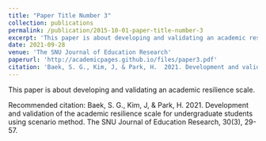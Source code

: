 ```yaml
---
title: "Paper Title Number 3"
collection: publications
permalink: /publication/2015-10-01-paper-title-number-3
excerpt: 'This paper is about developing and validating an academic resilience scale.'
date: 2021-09-28
venue: 'The SNU Journal of Education Research'
paperurl: 'http://academicpages.github.io/files/paper3.pdf'
citation: 'Baek, S. G., Kim, J, & Park, H.  2021. Development and validation of the academic resilience scale for undergraduate students using scenario method. The SNU Journal of Education Research, 30(3), 29-57.'
---
```

This paper is about developing and validating an academic resilience scale.

Recommended citation: Baek, S. G., Kim, J, & Park, H.  2021. Development and validation of the academic resilience scale for undergraduate students using scenario method. The SNU Journal of Education Research, 30(3), 29-57.
